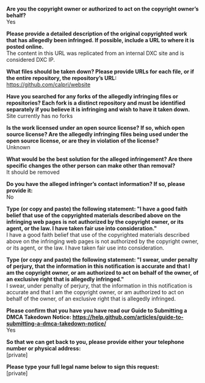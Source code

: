 **Are you the copyright owner or authorized to act on the copyright owner’s behalf?**  
Yes

**Please provide a detailed description of the original copyrighted work that has allegedly been infringed. If possible, include a URL to where it is posted online.**  
The content in this URL was replicated from an internal DXC site and is considered DXC IP.

**What files should be taken down? Please provide URLs for each file, or if the entire repository, the repository’s URL:**  
https://github.com/calpri/website

**Have you searched for any forks of the allegedly infringing files or repositories? Each fork is a distinct repository and must be identified separately if you believe it is infringing and wish to have it taken down.**  
Site currently has no forks

**Is the work licensed under an open source license? If so, which open source license? Are the allegedly infringing files being used under the open source license, or are they in violation of the license?**  
Unknown

**What would be the best solution for the alleged infringement? Are there specific changes the other person can make other than removal?**  
It should be removed

**Do you have the alleged infringer’s contact information? If so, please provide it:**  
No

**Type (or copy and paste) the following statement: "I have a good faith belief that use of the copyrighted materials described above on the infringing web pages is not authorized by the copyright owner, or its agent, or the law. I have taken fair use into consideration."**  
I have a good faith belief that use of the copyrighted materials described above on the infringing web pages is not authorized by the copyright owner, or its agent, or the law. I have taken fair use into consideration.

**Type (or copy and paste) the following statement: "I swear, under penalty of perjury, that the information in this notification is accurate and that I am the copyright owner, or am authorized to act on behalf of the owner, of an exclusive right that is allegedly infringed."**  
I swear, under penalty of perjury, that the information in this notification is accurate and that I am the copyright owner, or am authorized to act on behalf of the owner, of an exclusive right that is allegedly infringed.

**Please confirm that you have you have read our Guide to Submitting a DMCA Takedown Notice: https://help.github.com/articles/guide-to-submitting-a-dmca-takedown-notice/**  
Yes

**So that we can get back to you, please provide either your telephone number or physical address:**  
[private]

**Please type your full legal name below to sign this request:**  
[private]
